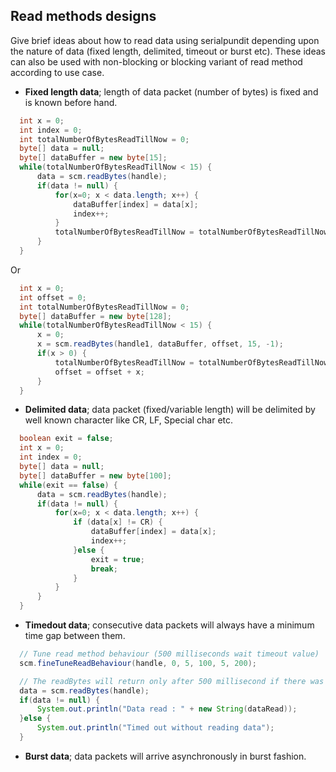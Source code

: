 ## Read methods designs
Give brief ideas about how to read data using serialpundit depending upon the nature of data (fixed length, delimited, timeout or burst etc). These ideas can also be used with non-blocking or blocking variant of read method according to use case.

- **Fixed length data**; length of data packet (number of bytes) is fixed and is known before hand.
```java
  int x = 0;
  int index = 0;
  int totalNumberOfBytesReadTillNow = 0;
  byte[] data = null;
  byte[] dataBuffer = new byte[15];
  while(totalNumberOfBytesReadTillNow < 15) {
      data = scm.readBytes(handle);
      if(data != null) {
          for(x=0; x < data.length; x++) {
              dataBuffer[index] = data[x];
              index++;
          }
          totalNumberOfBytesReadTillNow = totalNumberOfBytesReadTillNow + data.length;
      }
  }
```
Or
```java
  int x = 0;
  int offset = 0;
  int totalNumberOfBytesReadTillNow = 0;
  byte[] dataBuffer = new byte[128];
  while(totalNumberOfBytesReadTillNow < 15) {
      x = 0;
      x = scm.readBytes(handle1, dataBuffer, offset, 15, -1);
      if(x > 0) {
          totalNumberOfBytesReadTillNow = totalNumberOfBytesReadTillNow + x;
          offset = offset + x;
      }
  }
```
- **Delimited data**; data packet (fixed/variable length) will be delimited by well known character like CR, LF, Special char etc.
```java
  boolean exit = false;
  int x = 0;
  int index = 0;
  byte[] data = null;
  byte[] dataBuffer = new byte[100];
  while(exit == false) {
      data = scm.readBytes(handle);
      if(data != null) {
          for(x=0; x < data.length; x++) {
              if (data[x] != CR) {
                  dataBuffer[index] = data[x];
                  index++;
              }else {
                  exit = true;
                  break;
              }
          }
      }
  }
```
- **Timedout data**; consecutive data packets will always have a minimum time gap between them.
```java
  // Tune read method behaviour (500 milliseconds wait timeout value)
  scm.fineTuneReadBehaviour(handle, 0, 5, 100, 5, 200);

  // The readBytes will return only after 500 millisecond if there was no data to read
  data = scm.readBytes(handle);
  if(data != null) {
      System.out.println("Data read : " + new String(dataRead));
  }else {
      System.out.println("Timed out without reading data");
  }
```
- **Burst data**; data packets will arrive asynchronously in burst fashion.
```java
```

